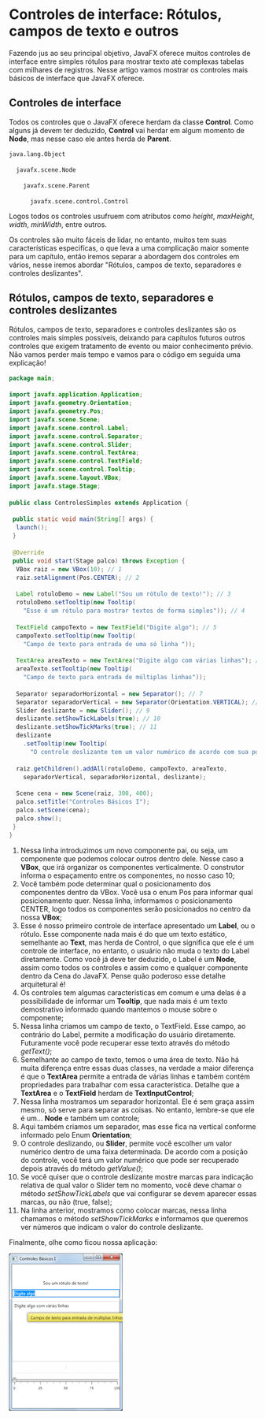 # Controles de interface: Rótulos, campos de texto e outros

Fazendo jus ao seu principal objetivo, JavaFX oferece muitos controles de interface entre simples rótulos para mostrar texto até complexas tabelas com milhares de registros. Nesse artigo vamos mostrar os controles mais básicos de interface que JavaFX oferece.

## Controles de interface

Todos os controles que o JavaFX oferece herdam da classe **Control**. Como alguns já devem ter deduzido, **Control** vai herdar em algum momento de **Node**, mas nesse caso ele antes herda de **Parent**.

```
java.lang.Object

  javafx.scene.Node

    javafx.scene.Parent

      javafx.scene.control.Control
```

Logos todos os controles usufruem com atributos como _height_, _maxHeight_, _width_, _minWidth_, entre outros.

Os controles são muito fáceis de lidar, no entanto, muitos tem suas características especifícas, o que leva a uma complicação maior somente para um capítulo, então iremos separar a abordagem dos controles em vários, nesse iremos abordar "Rótulos, campos de texto,  separadores e controles deslizantes".

## Rótulos, campos de texto,  separadores e controles deslizantes

Rótulos, campos de texto,  separadores e controles deslizantes são os controles mais simples possíveis, deixando para capítulos futuros outros controles que exigem tratamento de evento ou maior conhecimento prévio. Não vamos perder mais tempo e vamos para o código em seguida uma explicação!

```java
package main;

import javafx.application.Application;
import javafx.geometry.Orientation;
import javafx.geometry.Pos;
import javafx.scene.Scene;
import javafx.scene.control.Label;
import javafx.scene.control.Separator;
import javafx.scene.control.Slider;
import javafx.scene.control.TextArea;
import javafx.scene.control.TextField;
import javafx.scene.control.Tooltip;
import javafx.scene.layout.VBox;
import javafx.stage.Stage;

public class ControlesSimples extends Application {

 public static void main(String[] args) {
  launch();
 }

 @Override
 public void start(Stage palco) throws Exception {
  VBox raiz = new VBox(10); // 1
  raiz.setAlignment(Pos.CENTER); // 2

  Label rotuloDemo = new Label("Sou um rótulo de texto!"); // 3
  rotuloDemo.setTooltip(new Tooltip(
    "Esse é um rótulo para mostrar textos de forma simples")); // 4

  TextField campoTexto = new TextField("Digite algo"); // 5
  campoTexto.setTooltip(new Tooltip(
    "Campo de texto para entrada de uma só linha "));

  TextArea areaTexto = new TextArea("Digite algo com várias linhas"); // 6
  areaTexto.setTooltip(new Tooltip(
    "Campo de texto para entrada de múltiplas linhas"));

  Separator separadorHorizontal = new Separator(); // 7
  Separator separadorVertical = new Separator(Orientation.VERTICAL); // 8
  Slider deslizante = new Slider(); // 9
  deslizante.setShowTickLabels(true); // 10
  deslizante.setShowTickMarks(true); // 11
  deslizante
    .setTooltip(new Tooltip(
      "O controle deslizante tem um valor numérico de acordo com sua posição"));

  raiz.getChildren().addAll(rotuloDemo, campoTexto, areaTexto,
    separadorVertical, separadorHorizontal, deslizante);

  Scene cena = new Scene(raiz, 300, 400);
  palco.setTitle("Controles Básicos I");
  palco.setScene(cena);
  palco.show();
 }
}
```

1. Nessa linha introduzimos um novo componente pai, ou seja, um componente que podemos colocar outros dentro dele. Nesse caso a **VBox**, que irá organizar os componentes verticalmente. O construtor informa o espaçamento entre os componentes, no nosso caso 10;
2. Você também pode determinar qual o posicionamento dos componentes dentro da VBox. Você usa o enum Pos para informar qual posicionamento quer. Nessa linha, informamos o posicionamento CENTER, logo todos os componentes serão posicionados no centro da nossa **VBox**;
3. Esse é nosso primeiro controle de interface apresentado um **Label**, ou o rótulo. Esse componente nada mais é do que um texto estático, semelhante ao **Text**, mas herda de Control, o que significa que ele é um controle de interface, no entanto, o usuário não muda o texto do Label diretamente. Como você já deve ter deduzido, o Label é um **Node**, assim como todos os controles e assim como e qualquer componente dentro da Cena do JavaFX. Pense quão poderoso esse detalhe arquitetural é!
4. Os controles tem algumas características em comum e uma delas é a possibilidade de informar um **Tooltip**, que nada mais é um texto demostrativo informado quando mantemos o mouse sobre o componente;
5. Nessa linha criamos um campo de texto, o TextField. Esse campo, ao contrário do Label, permite a modificação do usuário diretamente. Futuramente você pode recuperar esse texto através do método _getText\(\)_;
6. Semelhante ao campo de texto, temos o uma área de texto. Não há muita diferença entre essas duas classes, na verdade a maior diferença é que o **TextArea** permite a entrada de várias linhas e também contém propriedades para trabalhar com essa característica. Detalhe que a **TextArea** e o **TextField** herdam de **TextInputControl**;
7. Nessa linha mostramos um separador horizontal. Ele é sem graça assim mesmo, só serve para separar as coisas. No entanto, lembre-se que ele é um... **Node** e também um controle;
8. Aqui também criamos um separador, mas esse fica na vertical conforme informado pelo Enum **Orientation**;
9. O controle deslizando, ou **Slider**, permite você escolher um valor numérico dentro de uma faixa determinada. De acordo com a posição do controle, você terá um valor numérico que pode ser recuperado depois através do método _getValue\(\)_;
10. Se você quiser que o controle deslizante mostre marcas para indicação relativa de qual valor o Slider tem no momento, você deve chamar o método _setShowTickLabels_ que vai configurar se devem aparecer essas marcas, ou não \(true, false\);
11. Na linha anterior, mostramos como colocar marcas, nessa linha chamamos o método _setShowTickMarks_ e informamos que queremos ver números que indicam o valor do controle deslizante.

Finalmente, olhe como ficou nossa aplicação:

![](/imagens/telas/controlesBasicos1)

